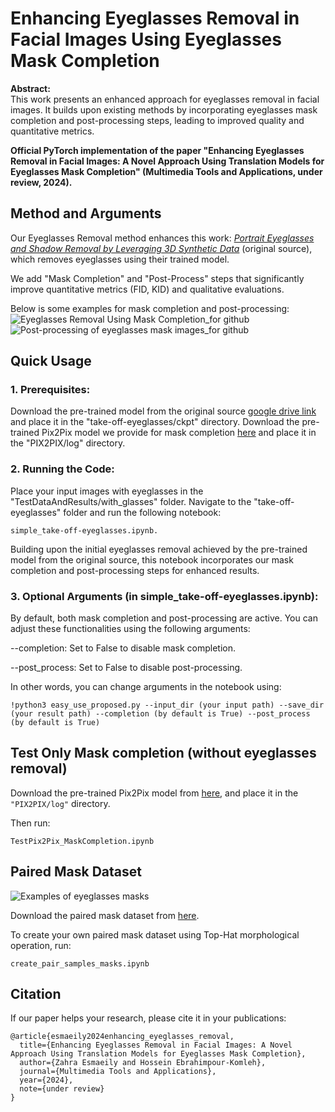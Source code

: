 # Enhancing Eyeglasses Removal in Facial Images Using Eyeglasses Mask Completion

**Abstract:**  
This work presents an enhanced approach for eyeglasses removal in facial images. It builds upon existing methods by incorporating eyeglasses mask completion and post-processing steps, leading to improved quality and quantitative metrics.

**Official PyTorch implementation of the paper "Enhancing Eyeglasses Removal in Facial Images: A Novel Approach Using Translation Models for Eyeglasses Mask Completion" (Multimedia Tools and Applications, under review, 2024).**

## Method and Arguments
Our Eyeglasses Removal method enhances this work: [*Portrait Eyeglasses and Shadow Removal by Leveraging 3D Synthetic Data*](https://github.com/StoryMY/take-off-eyeglasses) (original source), which removes eyeglasses using their trained model. 

We add "Mask Completion" and "Post-Process" steps that significantly improve quantitative metrics (FID, KID) and qualitative evaluations.

Below is some examples for mask completion and post-processing:
![Eyeglasses Removal Using Mask Completion_for github](https://github.com/user-attachments/assets/829eff83-39fb-4591-9619-06246bf42a7d)
![Post-processing of eyeglasses mask images_for github](https://github.com/user-attachments/assets/a738923c-7ff6-462b-aa94-42aebf86f7a3)

## Quick Usage
### 1. Prerequisites:

Download the pre-trained model from the original source [google drive link](https://drive.google.com/file/d/1Ea8Swdajz2J5VOkaXIw_-pVJk9EWYrpx/view?usp=sharing) and place it in the "take-off-eyeglasses/ckpt" directory.
Download the pre-trained Pix2Pix model we provide for mask completion [here](https://drive.google.com/file/d/1U-hanxKcG-chfUzxQV3G_Q7IBbNlHga3/view?usp=sharing) and place it in the "PIX2PIX/log" directory.

### 2. Running the Code:

Place your input images with eyeglasses in the "TestDataAndResults/with_glasses" folder. Navigate to the "take-off-eyeglasses" folder and run the following notebook:

	simple_take-off-eyeglasses.ipynb.

Building upon the initial eyeglasses removal achieved by the pre-trained model from the original source, this notebook incorporates our mask completion and post-processing steps for enhanced results.

### 3. Optional Arguments (in simple_take-off-eyeglasses.ipynb):

By default, both mask completion and post-processing are active. You can adjust these functionalities using the following arguments:

--completion: Set to False to disable mask completion.

--post_process: Set to False to disable post-processing.

In other words, you can change arguments in the notebook using:

	!python3 easy_use_proposed.py --input_dir (your input path) --save_dir (your result path) --completion (by default is True) --post_process (by default is True)

## Test Only Mask completion (without eyeglasses removal)
Download the pre-trained Pix2Pix model from [here](https://drive.google.com/file/d/1U-hanxKcG-chfUzxQV3G_Q7IBbNlHga3/view?usp=sharing), and place it in the `"PIX2PIX/log"` directory.
 
Then run:    
 	
	TestPix2Pix_MaskCompletion.ipynb
 
## Paired Mask Dataset
![Examples of eyeglasses masks](https://github.com/user-attachments/assets/c2834dbd-9a7b-40a8-a1a0-6e7e5eef4cd9)

Download the paired mask dataset from [here](https://drive.google.com/drive/folders/1s3Vp-bpsMvo7DoY8f_yze_YBgMjeIZQI?usp=sharing).

To create your own paired mask dataset using Top-Hat morphological operation, run:   

	create_pair_samples_masks.ipynb

## Citation

If our paper helps your research, please cite it in your publications:

	@article{esmaeily2024enhancing_eyeglasses_removal,
	  title={Enhancing Eyeglasses Removal in Facial Images: A Novel Approach Using Translation Models for Eyeglasses Mask Completion},
	  author={Zahra Esmaeily and Hossein Ebrahimpour-Komleh},
	  journal={Multimedia Tools and Applications},
	  year={2024},
	  note={under review}
	}


